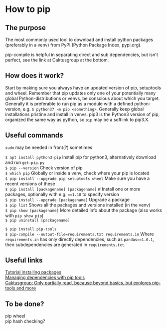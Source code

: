# How to pip

## The purpose
The most commonly used tool to download and install python packages (preferably in a venv) from PyPI (Python Package Index, pypi.org).

pip-compile is helpful in separating direct and sub dependencies, but isn't perfect, see the link at Caktusgroup at the bottom.

## How does it work?
Start by making sure you always have an updated version of pip, setuptools and wheel. 
Remember that pip updates only one of your potentially many global Python-distributions or venvs, be conscious about which you target. Generally it is preferable to run pip as a module with a defined python-version, e.g. `$ python37 -m pip <something>`.
Generally keep global installations pristine and install in venvs.
pip3 is the Python3 version of pip, organized the same way as python, so `pip` may be a softlink to pip3.X. 

## Useful commands
`sudo` may be needed in front(?) sometimes<br/>

`$ apt install python3-pip`  Install pip for python3, alternatively download and run `get-pip.py`<br/>
`$ pip --version`  Check version of pip<br/>
`$ which pip`  Globally or inside a venv, check where your pip is located <br/>
`$ pip install --upgrade pip setuptools wheel`  Make sure you have a recent versions of these <br/>
`$ pip install [packagename] [packagename]`  # Install one or more packages, optionally with e.g. `==1.10` to specify version <br/>
`$ pip install --upgrade [packagename]`  Upgrade a package<br/>
`$ pip list`  Shows all the packages and versions installed (in the venv)<br/>
`$ pip show [packagename]`  More detailed info about the package (also works with `pip show pip`)<br/>
`$ pip uninstall [packagename]`<br/>

`$ pip install pip-tools`<br/>
`$ pip-compile --output-file=requirements.txt requirements.in`  Where `requirements.in` has only directly dependencies, such as `pandas==1.0.1`, then subdependencies are generated in `requirements.txt`.<br/>

## Useful links
[Tutorial installing packages](https://packaging.python.org/tutorials/installing-packages/)<br/>
[Managing dependencies with pip tools](https://alysivji.github.io/python-managing-dependencies-with-pip-tools.html)<br/>
[Caktusgroup: Only partially read, because beyond basics, but explores pip-tools and more](https://www.caktusgroup.com/blog/2018/09/18/python-dependency-management-pip-tools/)<br/>

## To be done?
pip wheel<br/>
pip hash checking?<br/>
